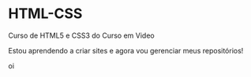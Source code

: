 # HTML-CSS
 Curso de HTML5 e CSS3 do Curso em Video


Estou aprendendo a criar sites e agora vou gerenciar meus repositórios! 

oi

